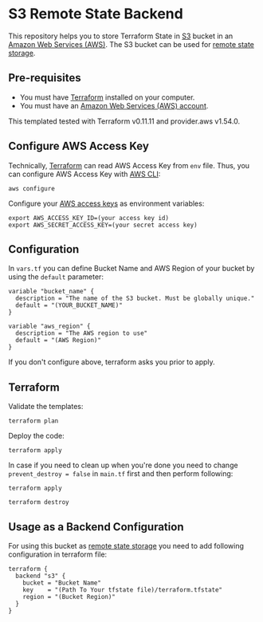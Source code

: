 # S3 Remote State Backend

This repository helps you to store Terraform State in [S3](https://aws.amazon.com/s3/) bucket in an [Amazon Web Services (AWS)](http://aws.amazon.com/). The S3 bucket can be used for [remote state storage](https://www.terraform.io/docs/backends/types/s3.html).

## Pre-requisites

* You must have [Terraform](https://www.terraform.io/) installed on your computer.
* You must have an [Amazon Web Services (AWS) account](http://aws.amazon.com/).

This templated tested with Terraform v0.11.11 and provider.aws v1.54.0.

## Configure AWS Access Key

Technically, [Terraform](https://www.terraform.io) can read AWS Access Key from `env` file. Thus, you can configure AWS Access Key with [AWS CLI](https://docs.aws.amazon.com/cli/latest/reference/configure/index.html):

```
aws configure
```

Configure your [AWS access
keys](http://docs.aws.amazon.com/general/latest/gr/aws-sec-cred-types.html#access-keys-and-secret-access-keys) as
environment variables:

```
export AWS_ACCESS_KEY_ID=(your access key id)
export AWS_SECRET_ACCESS_KEY=(your secret access key)
```

## Configuration

In `vars.tf` you can define Bucket Name and AWS Region of your bucket by using the `default` parameter:

```hcl
variable "bucket_name" {
  description = "The name of the S3 bucket. Must be globally unique."
  default = "(YOUR_BUCKET_NAME)"
}
```

```hcl
variable "aws_region" {
  description = "The AWS region to use"
  default = "(AWS Region)"
}
```

If you don't configure above, terraform asks you prior to apply.

## Terraform

Validate the templates:

```
terraform plan
```

Deploy the code:

```
terraform apply
```

In case if you need to clean up when you're done you need to change  `prevent_destroy = false` in `main.tf` first and then perform following:

```
terraform apply
```

```
terraform destroy
```

## Usage as a Backend Configuration

For using this bucket as [remote state storage](https://www.terraform.io/docs/backends/types/s3.html) you need to add following configuration in terraform file:

```hcl
terraform {
  backend "s3" {
    bucket = "Bucket Name"
    key    = "(Path To Your tfstate file)/terraform.tfstate"
    region = "(Bucket Region)"
  }
}
```
